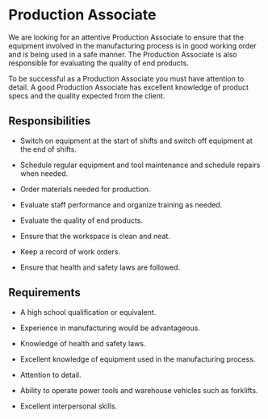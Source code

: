 # Production Associate

We are looking for an attentive Production Associate to ensure that the equipment involved in the manufacturing process is in good working order and is being used in a safe manner. The Production Associate is also responsible for evaluating the quality of end products.

To be successful as a Production Associate you must have attention to detail. A good Production Associate has excellent knowledge of product specs and the quality expected from the client.

## Responsibilities

* Switch on equipment at the start of shifts and switch off equipment at the end of shifts.

* Schedule regular equipment and tool maintenance and schedule repairs when needed.

* Order materials needed for production.

* Evaluate staff performance and organize training as needed.

* Evaluate the quality of end products.

* Ensure that the workspace is clean and neat.

* Keep a record of work orders.

* Ensure that health and safety laws are followed.

## Requirements

* A high school qualification or equivalent.

* Experience in manufacturing would be advantageous.

* Knowledge of health and safety laws.

* Excellent knowledge of equipment used in the manufacturing process.

* Attention to detail.

* Ability to operate power tools and warehouse vehicles such as forklifts.

* Excellent interpersonal skills.


